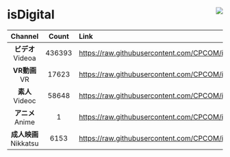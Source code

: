 # isDigital <img align="right" src="https://img.shields.io/github/last-commit/CPCOM/isDigital"/>  
  
| Channel | Count | Link |  
| :-----: | :---: | :--- |  
|**ビデオ**<br />Videoa | 436393 | https://raw.githubusercontent.com/CPCOM/isDigital/main/Videoa.txt |  
|**VR動画**<br />VR | 17623 | https://raw.githubusercontent.com/CPCOM/isDigital/main/VR.txt |  
|**素人**<br />Videoc | 58648 | https://raw.githubusercontent.com/CPCOM/isDigital/main/Videoc.txt |  
|**アニメ**<br />Anime | 1 | https://raw.githubusercontent.com/CPCOM/isDigital/main/Anime.txt |  
|**成人映画**<br />Nikkatsu | 6153 | https://raw.githubusercontent.com/CPCOM/isDigital/main/Nikkatsu.txt |  